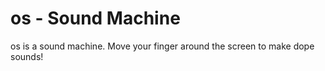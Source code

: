 # os - Sound Machine

os is a sound machine. Move your finger around the screen to make dope sounds!


